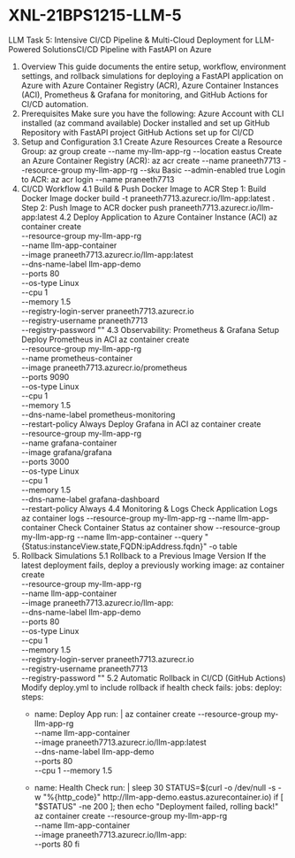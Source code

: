# XNL-21BPS1215-LLM-5
LLM Task 5: Intensive CI/CD Pipeline & Multi-Cloud Deployment for LLM-Powered SolutionsCI/CD Pipeline with FastAPI on Azure
1. Overview
This guide documents the entire setup, workflow, environment settings, and rollback simulations for deploying a FastAPI application on Azure with Azure Container Registry (ACR), Azure Container Instances (ACI), Prometheus & Grafana for monitoring, and GitHub Actions for CI/CD automation.
2. Prerequisites
Make sure you have the following:
Azure Account with CLI installed (az command available)
Docker installed and set up
GitHub Repository with FastAPI project
GitHub Actions set up for CI/CD
3. Setup and Configuration
3.1 Create Azure Resources
Create a Resource Group:
az group create --name my-llm-app-rg --location eastus
Create an Azure Container Registry (ACR):
az acr create --name praneeth7713 --resource-group my-llm-app-rg --sku Basic --admin-enabled true
Login to ACR:
az acr login --name praneeth7713
4. CI/CD Workflow
4.1 Build & Push Docker Image to ACR
Step 1: Build Docker Image
docker build -t praneeth7713.azurecr.io/llm-app:latest .
Step 2: Push Image to ACR
docker push praneeth7713.azurecr.io/llm-app:latest
4.2 Deploy Application to Azure Container Instance (ACI)
az container create \
  --resource-group my-llm-app-rg \
  --name llm-app-container \
  --image praneeth7713.azurecr.io/llm-app:latest \
  --dns-name-label llm-app-demo \
  --ports 80 \
  --os-type Linux \
  --cpu 1 \
  --memory 1.5 \
  --registry-login-server praneeth7713.azurecr.io \
  --registry-username praneeth7713 \
  --registry-password "<your-password>"
4.3 Observability: Prometheus & Grafana Setup
Deploy Prometheus in ACI
az container create \
  --resource-group my-llm-app-rg \
  --name prometheus-container \
  --image praneeth7713.azurecr.io/prometheus \
  --ports 9090 \
  --os-type Linux \
  --cpu 1 \
  --memory 1.5 \
  --dns-name-label prometheus-monitoring \
  --restart-policy Always
Deploy Grafana in ACI
az container create \
  --resource-group my-llm-app-rg \
  --name grafana-container \
  --image grafana/grafana \
  --ports 3000 \
  --os-type Linux \
  --cpu 1 \
  --memory 1.5 \
  --dns-name-label grafana-dashboard \
  --restart-policy Always
4.4 Monitoring & Logs
Check Application Logs
az container logs --resource-group my-llm-app-rg --name llm-app-container
Check Container Status
az container show --resource-group my-llm-app-rg --name llm-app-container --query "{Status:instanceView.state,FQDN:ipAddress.fqdn}" -o table
5. Rollback Simulations
5.1 Rollback to a Previous Image Version
If the latest deployment fails, deploy a previously working image:
az container create \
  --resource-group my-llm-app-rg \
  --name llm-app-container \
  --image praneeth7713.azurecr.io/llm-app:<previous-version> \
  --dns-name-label llm-app-demo \
  --ports 80 \
  --os-type Linux \
  --cpu 1 \
  --memory 1.5 \
  --registry-login-server praneeth7713.azurecr.io \
  --registry-username praneeth7713 \
  --registry-password "<your-password>"
5.2 Automatic Rollback in CI/CD (GitHub Actions)
Modify deploy.yml to include rollback if health check fails:
jobs:
  deploy:
    steps:
      - name: Deploy App
        run: |
          az container create --resource-group my-llm-app-rg \
            --name llm-app-container \
            --image praneeth7713.azurecr.io/llm-app:latest \
            --dns-name-label llm-app-demo \
            --ports 80 \
            --cpu 1 --memory 1.5

      - name: Health Check
        run: |
          sleep 30
          STATUS=$(curl -o /dev/null -s -w "%{http_code}" http://llm-app-demo.eastus.azurecontainer.io)
          if [ "$STATUS" -ne 200 ]; then
            echo "Deployment failed, rolling back!"
            az container create --resource-group my-llm-app-rg \
              --name llm-app-container \
              --image praneeth7713.azurecr.io/llm-app:<previous-version> \
              --ports 80
          fi
